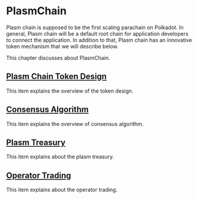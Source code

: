 # PlasmChain
 Plasm chain is supposed to be the first scaling parachain on Polkadot. In general, Plasm chain will be a default root chain for application developers to connect the application. In addition to that, Plasm chain has an innovative token mechanism that we will describe below.  

This chapter discusses about PlasmChain.

## [Plasm Chain Token Design](./TokenDesign.md)
This item explains the overview of the token design.

## [Consensus Algorithm](./ConsensusAlgorithm.md)
This item explains the overview of consensus algorithm.

## [Plasm Treasury](./Treasury.md)
This item explains about the plasm treasury.

## [Operator Trading](./OperatorTrading.md)
This item explains about the operator trading.
